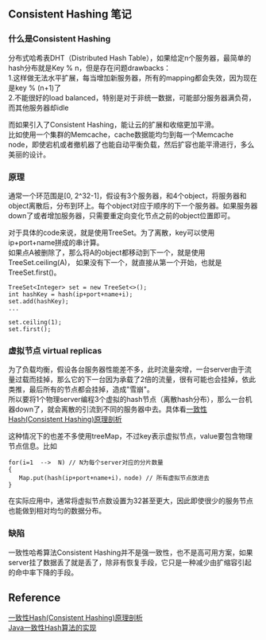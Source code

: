 ## Consistent Hashing 笔记

### 什么是Consistent Hashing
分布式哈希表DHT（Distributed Hash Table），如果给定n个服务器，最简单的hash分布就是Key % n，但是存在问题drawbacks：  
1.这样做无法水平扩展，每当增加新服务器，所有的mapping都会失效，因为现在是key % (n+1)了  
2.不能很好的load balanced，特别是对于非统一数据，可能部分服务器满负荷，而其他服务器却idle  

而如果引入了Consistent Hashing，能让云的扩展和收缩更加平滑。  
比如使用一个集群的Memcache，cache数据能均匀到每一个Memcache node，即使宕机或者撤机器了也能自动平衡负载，然后扩容也能平滑进行，多么美丽的设计。

### 原理
通常一个环范围是[0, 2^32-1]，假设有3个服务器，和4个object，将服务器和object离散后，分布到环上。每个object对应于顺序的下一个服务器。如果服务器down了或者增加服务器，只需要重定向变化节点之前的object位置即可。

对于具体的code来说，就是使用TreeSet。为了离散，key可以使用ip+port+name拼成的串计算。  
如果点A被删除了，那么将A的object都移动到下一个，就是使用TreeSet.ceiling(A)，
如果没有下一个，就直接从第一个开始，也就是TreeSet.first()。
```
TreeSet<Integer> set = new TreeSet<>();
int hashKey = hash(ip+port+name+i);
set.add(hashKey);
...

set.ceiling(1);
set.first();
```


### 虚拟节点 virtual replicas
为了负载均衡，假设各台服务器性能差不多，此时流量突增，一台server由于流量过载而挂掉，那么它的下一台因为承载了2倍的流量，很有可能也会挂掉，依此类推，最后所有的节点都会挂掉，造成"雪崩"。  
所以要将1个物理server编程3个虚拟的hash节点（离散hash分布），那么一台机器down了，就会离散的引流到不同的服务器中去。具体看[一致性Hash(Consistent Hashing)原理剖析](https://blog.csdn.net/lihao21/article/details/54193868)

这种情况下的也差不多使用treeMap，不过key表示虚拟节点，value要包含物理节点信息。比如
```
for(i=1  -->  N) // N为每个server对应的分片数量
{
   Map.put(hash(ip+port+name+i)，node) // 所有虚拟节点放进去
}
```
在实际应用中，通常将虚拟节点数设置为32甚至更大，因此即使很少的服务节点也能做到相对均匀的数据分布。

### 缺陷
一致性哈希算法Consistent Hashing并不是强一致性，也不是高可用方案，如果server挂了数据丢了就是丢了，除非有恢复手段，它只是一种减少由扩缩容引起的命中率下降的手段。

## Reference
[一致性Hash(Consistent Hashing)原理剖析](https://blog.csdn.net/lihao21/article/details/54193868)  
[Java一致性Hash算法的实现](https://blog.csdn.net/flyfeifei66/article/details/82458618)